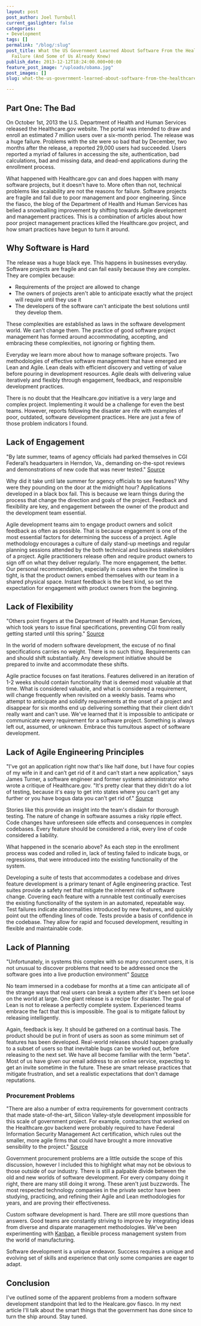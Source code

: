 ```yaml
---
layout: post
post_author: Joel Turnbull
current_gaslighter: false
categories:
- Development
tags: []
permalink: "/blog/:slug"
post_title: What the US Government Learned About Software From the Healthcare.gov
  Failure (And Some of Us Already Knew)
publish_date: 2013-12-12T18:24:00.000+00:00
feature_post_image: "/uploads/obama.jpg"
post_images: []
slug: what-the-us-government-learned-about-software-from-the-healthcare-dot-gov-failure-and-some-of-us-already-knew

---
```

## Part One: The Bad

On October 1st, 2013 the U.S. Department of Health and Human Services released the Healthcare.gov website. The portal was intended to draw and enroll an estimated 7 million users over a six-month period. The release was a huge failure. Problems with the site were so bad that by December, two months after the release, a reported 29,000 users had succeeded. Users reported a myriad of failures in accessing the site, authentication, bad calculations, bad and missing data, and dead-end applications during the enrollment process.

What happened with Healthcare.gov can and does happen with many software projects, but it doesn't have to. More often than not, technical problems like scalability are not the reasons for failure. Software projects are fragile and fail due to poor management and poor engineering. Since the fiasco, the blog of the Department of Health and Human Services has belied a snowballing improvement by shifting towards Agile development and management practices. This is a combination of articles about how poor project management practices killed the Healthcare.gov project, and how smart practices have begun to turn it around.

## Why Software is Hard

The release was a huge black eye. This happens in businesses everyday. Software projects are fragile and can fail easily because they are complex. They are complex because:

- Requirements of the project are allowed to change
- The owners of projects aren't able to anticipate exactly what the project will require until they use it
- The developers of the software can't anticipate the best solutions until they develop them.


These complexities are established as laws in the software development world. We can't change them. The practice of good software project management has formed around accommodating, accepting, and embracing these complexities, not ignoring or fighting them.

Everyday we learn more about how to manage software projects. Two methodologies of effective software management that have emerged are Lean and Agile. Lean deals with efficient discovery and vetting of value before pouring in development resources. Agile deals with delivering value iteratively and flexibly through engagement, feedback, and responsible development practices.

There is no doubt that the Healhcare.gov initiative is a very large and complex project. Implementing it would be a challenge for even the best teams. However, reports following the disaster are rife with examples of poor, outdated, software development practices. Here are just a few of those problem indicators I found. 

## Lack of Engagement 

"By late summer, teams of agency officials had parked themselves in CGI Federal’s headquarters in Herndon, Va., demanding on-the-spot reviews and demonstrations of new code that was never tested." [Source](http://www.nytimes.com/2013/11/23/us/politics/tension-and-woes-before-health-website-crash.html)

Why did it take until late summer for agency officials to see features? Why were they pounding on the door at the midnight hour? Applications developed in a black box fail. This is because we learn things during the process that change the direction and goals of the project. Feedback and flexibility are key, and engagement between the owner of the product and the development team essential.

Agile development teams aim to engage product owners and solicit feedback as often as possible. That is because engagement is one of the most essential factors for determining the success of a project. Agile methodology encourages a culture of daily stand-up meetings and regular planning sessions attended by the both technical and business stakeholders of a project. Agile practitioners release often and require product owners to sign off on what they deliver regularly. The more engagement, the better. Our personal recommendation, especially in cases where the timeline is tight, is that the product owners embed themselves with our team in a shared physical space. Instant feedback is the best kind, so set the expectation for engagement with product owners from the beginning.

## Lack of Flexibility

"Others point fingers at the Department of Health and Human Services, which took years to issue final specifications, preventing CGI from really getting started until this spring." [Source](http://www.washingtonpost.com/blogs/wonkblog/wp/2013/10/16/meet-cgi-federal-the-company-behind-the-botched-launch-of-healthcare-gov)

In the world of modern software development, the excuse of no final specifications carries no weight. There is no such thing. Requirements can and should shift substantially. Any development initiative should be prepared to invite and accommodate these shifts.

Agile practice focuses on fast iterations. Features delivered in an iteration of 1-2 weeks should contain functionality that is deemed most valuable at that time. What is considered valuable, and what is considered a requirement, will change frequently when revisited on a weekly basis. Teams who attempt to anticipate and solidify requirements at the onset of a project and disappear for six months end up delivering something that their client didn't really want and can't use. We've learned that it is impossible to anticipate or communicate every requirement for a software project. Something is always left out, assumed, or unknown. Embrace this tumultous aspect of software development.

## Lack of Agile Engineering Principles

"I've got an application right now that's like half done, but I have four copies of my wife in it and can’t get rid of it and can’t start a new application," says James Turner, a software engineer and former systems administrator who wrote a critique of Healthcare.gov. "It's pretty clear that they didn’t do a lot of testing, because it's easy to get into states where you can’t get any further or you have bogus data you can’t get rid of." [Source](http://www.theverge.com/2013/10/8/4814098/why-did-the-tech-savvy-obama-administration-launch-a-busted-healthcare-website)

Stories like this provide an insight into the team's disdain for thorough testing. The nature of change in software assumes a risky ripple effect. Code changes have unforeseen side effects and consequences in complex codebases. Every feature should be considered a risk, every line of code considered a liability.

What happened in the scenario above? As each step in the enrollment process was coded and rolled in, lack of testing failed to indicate bugs, or regressions, that were introduced into the existing functionality of the system.

Developing a suite of tests that accommodates a codebase and drives feature development is a primary tenant of Agile engineering practice. Test suites provide a safety net that mitigate the inherent risk of software change. Covering each feature with a runnable test continually exercises the existing functionality of the system in an automated, repeatable way. Test failures indicate abnormalities introduced by new features, and quickly point out the offending lines of code. Tests provide a basis of confidence in the codebase. They allow for rapid and focused development, resulting in flexible and maintainable code.

## Lack of Planning

"Unfortunately, in systems this complex with so many concurrent users, it is not unusual to discover problems that need to be addressed once the software goes into a live production environment" [Source](http://america.aljazeera.com/articles/2013/10/24/healthcare-web-sitecontractorsfacecongress.html)

No team immersed in a codebase for months at a time can anticipate all of the strange ways that real users can break a system after it's been set loose on the world at large. One giant release is a recipe for disaster. The goal of Lean is not to release a perfectly complete system. Experienced teams embrace the fact that this is impossible. The goal is to mitigate fallout by releasing intelligently.

Again, feedback is key. It should be gathered on a continual basis. The product should be put in front of users as soon as some minimum set of features has been developed. Real-world releases should happen gradually to a subset of users so that inevitable bugs can be worked out, before releasing to the next set. We have all become familiar with the term "beta". Most of us have given our email address to an online service, expecting to get an invite sometime in the future. These are smart release practices that mitigate frustration, and set a realistic expectations that don't damage reputations.

### Procurement Problems

"There are also a number of extra requirements for government contracts that made state-of-the-art, Silicon Valley-style development impossible for this scale of government project. For example, contractors that worked on the Healthcare.gov backend were probably required to have Federal Information Security Management Act certification, which rules out the smaller, more agile firms that could have brought a more innovative sensibility to the project." [Source](http://www.theverge.com/2013/10/8/4814098/why-did-the-tech-savvy-obama-administration-launch-a-busted-healthcare-website)

Government procurement problems are a little outside the scope of this discussion, however I included this to highlight what may not be obvious to those outside of our industry. There is still a palpable divide between the old and new worlds of software development. For every company doing it right, there are many still doing it wrong. These aren't just buzzwords. The most respected technology companies in the private sector have been studying, practicing, and refining their Agile and Lean methodologies for years, and are proving their effectiveness. 

Custom software development is hard. There are still more questions than answers. Good teams are constantly striving to improve by integrating ideas from diverse and disparate management methodologies. We've been experimenting with [Kanban](http://gaslight.co/blog/why-not-pivotal-tracker), a flexible process management system from the world of manufacturing. 

Software development is a unique endeavor. Success requires a unique and evolving set of skills and experience that only some companies are eager to adapt.

## Conclusion

I've outlined some of the apparent problems from a modern software development standpoint that led to the Healcare.gov fiasco. In my next article I'll talk about the smart things that the government has done since to turn the ship around. Stay tuned.